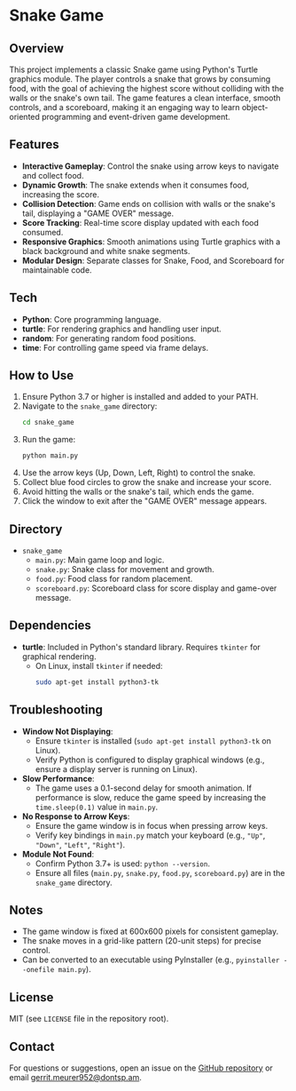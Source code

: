 # Snake Game

## Overview
This project implements a classic Snake game using Python's Turtle graphics module. The player controls a snake that grows by consuming food, with the goal of achieving the highest score without colliding with the walls or the snake's own tail. The game features a clean interface, smooth controls, and a scoreboard, making it an engaging way to learn object-oriented programming and event-driven game development.

## Features
- **Interactive Gameplay**: Control the snake using arrow keys to navigate and collect food.
- **Dynamic Growth**: The snake extends when it consumes food, increasing the score.
- **Collision Detection**: Game ends on collision with walls or the snake's tail, displaying a "GAME OVER" message.
- **Score Tracking**: Real-time score display updated with each food consumed.
- **Responsive Graphics**: Smooth animations using Turtle graphics with a black background and white snake segments.
- **Modular Design**: Separate classes for Snake, Food, and Scoreboard for maintainable code.

## Tech
- **Python**: Core programming language.
- **turtle**: For rendering graphics and handling user input.
- **random**: For generating random food positions.
- **time**: For controlling game speed via frame delays.

## How to Use
1. Ensure Python 3.7 or higher is installed and added to your PATH.
2. Navigate to the `snake_game` directory:
   ```bash
   cd snake_game
   ```
3. Run the game:
   ```bash
   python main.py
   ```
4. Use the arrow keys (Up, Down, Left, Right) to control the snake.
5. Collect blue food circles to grow the snake and increase your score.
6. Avoid hitting the walls or the snake's tail, which ends the game.
7. Click the window to exit after the "GAME OVER" message appears.

## Directory
- `snake_game`
  - `main.py`: Main game loop and logic.
  - `snake.py`: Snake class for movement and growth.
  - `food.py`: Food class for random placement.
  - `scoreboard.py`: Scoreboard class for score display and game-over message.

## Dependencies
- **turtle**: Included in Python's standard library. Requires `tkinter` for graphical rendering.
  - On Linux, install `tkinter` if needed:
    ```bash
    sudo apt-get install python3-tk
    ```

## Troubleshooting
- **Window Not Displaying**:
  - Ensure `tkinter` is installed (`sudo apt-get install python3-tk` on Linux).
  - Verify Python is configured to display graphical windows (e.g., ensure a display server is running on Linux).
- **Slow Performance**:
  - The game uses a 0.1-second delay for smooth animation. If performance is slow, reduce the game speed by increasing the `time.sleep(0.1)` value in `main.py`.
- **No Response to Arrow Keys**:
  - Ensure the game window is in focus when pressing arrow keys.
  - Verify key bindings in `main.py` match your keyboard (e.g., `"Up"`, `"Down"`, `"Left"`, `"Right"`).
- **Module Not Found**:
  - Confirm Python 3.7+ is used: `python --version`.
  - Ensure all files (`main.py`, `snake.py`, `food.py`, `scoreboard.py`) are in the `snake_game` directory.

## Notes
- The game window is fixed at 600x600 pixels for consistent gameplay.
- The snake moves in a grid-like pattern (20-unit steps) for precise control.
- Can be converted to an executable using PyInstaller (e.g., `pyinstaller --onefile main.py`).

## License
MIT (see `LICENSE` file in the repository root).

## Contact
For questions or suggestions, open an issue on the [GitHub repository](https://github.com/ThreeFistfulsofFigs/Python_Beginners_Projects) or email [gerrit.meurer952@dontsp.am](mailto:gerrit.meurer952@dontsp.am).